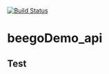 [![Build Status](https://travis-ci.org/PanruifengWawa/beegoDemo_api.svg?branch=master)](https://travis-ci.org/PanruifengWawa/beegoDemo_api)
# beegoDemo_api
## Test

